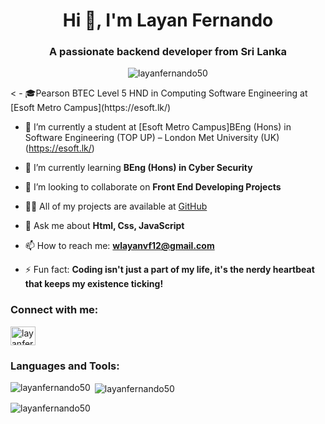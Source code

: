 

<h1 align="center">Hi 👋, I'm Layan Fernando</h1>
<h3 align="center">A passionate backend developer from Sri Lanka</h3>
<p align="center"> <img src="https://komarev.com/ghpvc/?username=layanfernando50&label=Profile%20views&color=0e75b6&style=flat" alt="layanfernando50" /> </p>
<
- 🎓Pearson BTEC Level 5 HND in Computing Software Engineering at [Esoft Metro Campus](https://esoft.lk/)
  
- 🔭 I’m currently a student at [Esoft Metro Campus]BEng (Hons) in Software Engineering (TOP UP) – London Met University (UK) (https://esoft.lk/)

- 🌱 I’m currently learning **BEng (Hons) in Cyber Security**

- 👯 I’m looking to collaborate on **Front End Developing Projects**

- 👨‍💻 All of my projects are available at [GitHub](https://github.com/LayanFernando50)

- 💬 Ask me about **Html, Css, JavaScript**

- 📫 How to reach me: **wlayanvf12@gmail.com**

- ⚡ Fun fact: **Coding isn't just a part of my life, it's the nerdy heartbeat that keeps my existence ticking!**

<h3 align="left">Connect with me:</h3>
<p align="left">
<a href="https://linkedin.com/in/layanfernando50" target="blank"><img align="center" src="https://raw.githubusercontent.com/rahuldkjain/github-profile-readme-generator/master/src/images/icons/Social/linked-in-alt.svg" alt="layanfernando50" height="30" width="40" /></a>
</p>

<h3 align="left">Languages and Tools:</h3>
<p align="left"> 
<!-- Add your icons and links here -->
</p>

<p><img align="left" src="https://github-readme-stats.vercel.app/api/top-langs?username=layanfernando50&show_icons=true&locale=en&layout=compact" alt="layanfernando50" /></p>

<p>&nbsp;<img align="center" src="https://github-readme-stats.vercel.app/api?username=layanfernando50&show_icons=true&locale=en" alt="layanfernando50" /></p>

<p><img align="center" src="https://github-readme-streak-stats.herokuapp.com/?user=layanfernando50&" alt="layanfernando50" /></p>
